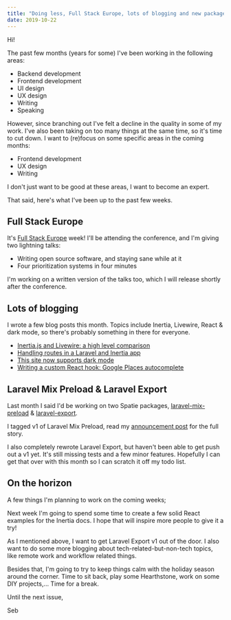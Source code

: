 ```yaml
---
title: "Doing less, Full Stack Europe, lots of blogging and new packages"
date: 2019-10-22
---
```


Hi!

The past few months (years for some) I've been working in the following areas:

- Backend development
- Frontend development
- UI design
- UX design
- Writing
- Speaking

However, since branching out I've felt a decline in the quality in some of my work. I've also been taking on too many things at the same time, so it's time to cut down. I want to (re)focus on some specific areas in the coming months:

- Frontend development
- UX design
- Writing

I don't just want to be good at these areas, I want to become an expert.

That said, here's what I've been up to the past few weeks.

## Full Stack Europe

It's [Full Stack Europe](http://fullstackeurope.com) week! I'll be attending the conference, and I'm giving two lightning talks:

- Writing open source software, and staying sane while at it
- Four prioritization systems in four minutes

I'm working on a written version of the talks too, which I will release shortly after the conference.

## Lots of blogging

I wrote a few blog posts this month. Topics include Inertia, Livewire, React & dark mode, so there's probably something in there for everyone.

- [Inertia.js and Livewire: a high level comparison](https://sebastiandedeyne.com/inertia-js-and-livewire-a-high-level-comparison/)
- [Handling routes in a Laravel and Inertia app](https://sebastiandedeyne.com/handling-routes-in-a-laravel-inertia-application/)
- [This site now supports dark mode](https://sebastiandedeyne.com/this-site-now-supports-dark-mode/)
- [Writing a custom React hook: Google Places autocomplete](https://sebastiandedeyne.com/writing-a-custom-react-hook-google-places-autocomplete/)

## Laravel Mix Preload & Laravel Export

Last month I said I'd be working on two Spatie packages, [laravel-mix-preload](https://github.com/spatie/laravel-mix-preload) & [laravel-export](https://github.com/spatie/laravel-export).

I tagged v1 of Laravel Mix Preload, read my [announcement post](https://sebastiandedeyne.com/laravel-mix-preload-v1/) for the full story.

I also completely rewrote Laravel Export, but haven't been able to get push out a v1 yet. It's still missing tests and a few minor features. Hopefully I can get that over with this month so I can scratch it off my todo list.

## On the horizon

A few things I'm planning to work on the coming weeks;

Next week I'm going to spend some time to create a few solid React examples for the Inertia docs. I hope that will inspire more people to give it a try!

As I mentioned above, I want to get Laravel Export v1 out of the door. I also want to do some more blogging about tech-related-but-non-tech topics, like remote work and workflow related things.

Besides that, I'm going to try to keep things calm with the holiday season around the corner. Time to sit back, play some Hearthstone, work on some DIY projects,… Time for a break.

Until the next issue,

Seb
